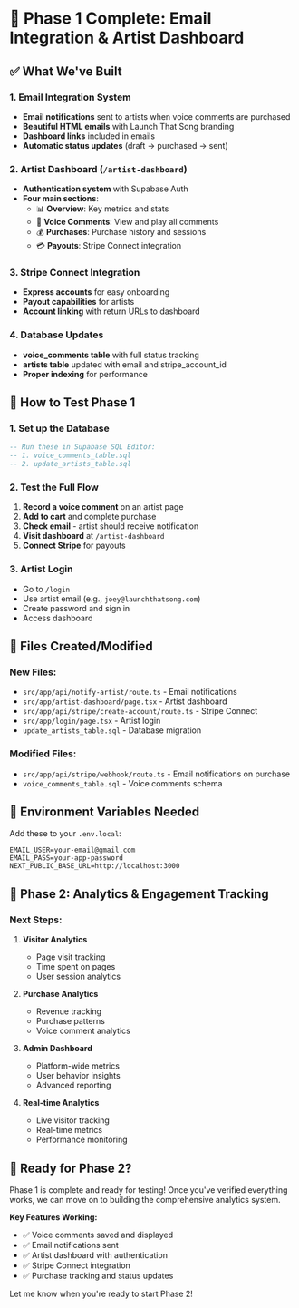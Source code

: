 # 🎉 Phase 1 Complete: Email Integration & Artist Dashboard

## ✅ What We've Built

### 1. **Email Integration System**
- **Email notifications** sent to artists when voice comments are purchased
- **Beautiful HTML emails** with Launch That Song branding
- **Dashboard links** included in emails
- **Automatic status updates** (draft → purchased → sent)

### 2. **Artist Dashboard** (`/artist-dashboard`)
- **Authentication system** with Supabase Auth
- **Four main sections**:
  - 📊 **Overview**: Key metrics and stats
  - 🎤 **Voice Comments**: View and play all comments
  - 💰 **Purchases**: Purchase history and sessions
  - 💳 **Payouts**: Stripe Connect integration

### 3. **Stripe Connect Integration**
- **Express accounts** for easy onboarding
- **Payout capabilities** for artists
- **Account linking** with return URLs to dashboard

### 4. **Database Updates**
- **voice_comments table** with full status tracking
- **artists table** updated with email and stripe_account_id
- **Proper indexing** for performance

## 🚀 How to Test Phase 1

### 1. **Set up the Database**
```sql
-- Run these in Supabase SQL Editor:
-- 1. voice_comments_table.sql
-- 2. update_artists_table.sql
```

### 2. **Test the Full Flow**
1. **Record a voice comment** on an artist page
2. **Add to cart** and complete purchase
3. **Check email** - artist should receive notification
4. **Visit dashboard** at `/artist-dashboard`
5. **Connect Stripe** for payouts

### 3. **Artist Login**
- Go to `/login`
- Use artist email (e.g., `joey@launchthatsong.com`)
- Create password and sign in
- Access dashboard

## 📁 Files Created/Modified

### New Files:
- `src/app/api/notify-artist/route.ts` - Email notifications
- `src/app/artist-dashboard/page.tsx` - Artist dashboard
- `src/app/api/stripe/create-account/route.ts` - Stripe Connect
- `src/app/login/page.tsx` - Artist login
- `update_artists_table.sql` - Database migration

### Modified Files:
- `src/app/api/stripe/webhook/route.ts` - Email notifications on purchase
- `voice_comments_table.sql` - Voice comments schema

## 🔧 Environment Variables Needed

Add these to your `.env.local`:
```env
EMAIL_USER=your-email@gmail.com
EMAIL_PASS=your-app-password
NEXT_PUBLIC_BASE_URL=http://localhost:3000
```

## 🎯 Phase 2: Analytics & Engagement Tracking

### Next Steps:
1. **Visitor Analytics**
   - Page visit tracking
   - Time spent on pages
   - User session analytics

2. **Purchase Analytics**
   - Revenue tracking
   - Purchase patterns
   - Voice comment analytics

3. **Admin Dashboard**
   - Platform-wide metrics
   - User behavior insights
   - Advanced reporting

4. **Real-time Analytics**
   - Live visitor tracking
   - Real-time metrics
   - Performance monitoring

## 🚀 Ready for Phase 2?

Phase 1 is complete and ready for testing! Once you've verified everything works, we can move on to building the comprehensive analytics system.

**Key Features Working:**
- ✅ Voice comments saved and displayed
- ✅ Email notifications sent
- ✅ Artist dashboard with authentication
- ✅ Stripe Connect integration
- ✅ Purchase tracking and status updates

Let me know when you're ready to start Phase 2! 